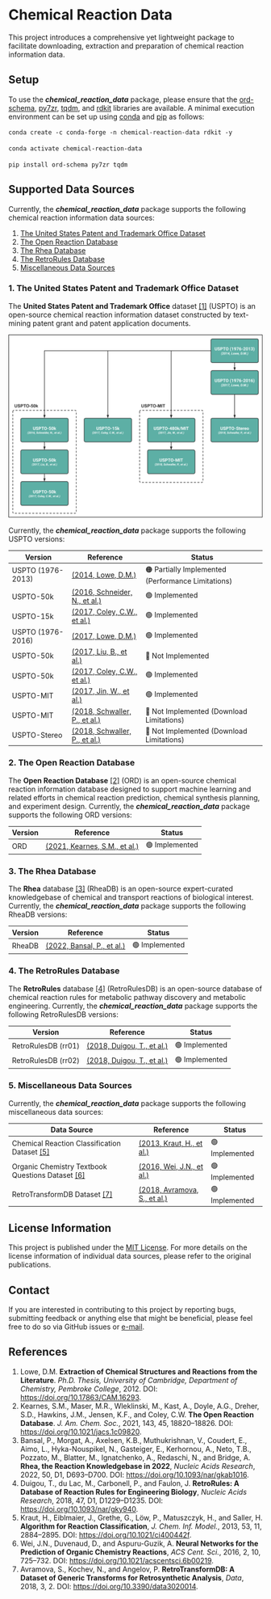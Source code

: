 # Chemical Reaction Data
This project introduces a comprehensive yet lightweight package to facilitate downloading, extraction and preparation
of chemical reaction information data.


## Setup
To use the ***chemical_reaction_data*** package, please ensure that the
[ord-schema](https://github.com/open-reaction-database/ord-schema), [py7zr](https://github.com/miurahr/py7zr),
[tqdm](https://github.com/tqdm/tqdm), and [rdkit](https://github.com/rdkit/rdkit) libraries are available. A minimal
execution environment can be set up using [conda](https://docs.conda.io/en/latest/) and
[pip](https://pip.pypa.io/en/stable/) as follows:

```shell
conda create -c conda-forge -n chemical-reaction-data rdkit -y

conda activate chemical-reaction-data

pip install ord-schema py7zr tqdm
```


## Supported Data Sources
Currently, the ***chemical_reaction_data*** package supports the following chemical reaction information data sources:

1. [The United States Patent and Trademark Office Dataset](#the-united-states-patent-and-trademark-office-dataset)
2. [The Open Reaction Database](#the-open-reaction-database)
3. [The Rhea Database](#the-rhea-database)
4. [The RetroRules Database](#the-retrorules-database)
5. [Miscellaneous Data Sources](#miscellaneous-data-sources)


### 1. The United States Patent and Trademark Office Dataset
The **United States Patent and Trademark Office** dataset [[1]](#References) (USPTO) is an open-source chemical
reaction information dataset constructed by text-mining patent grant and patent application documents.

![uspto_dataset_versions.png](resources/uspto_dataset_versions.png)

Currently, the ***chemical_reaction_data*** package supports the following USPTO versions:

| Version           | Reference                                                                 | Status                                                          |
|-------------------|---------------------------------------------------------------------------|-----------------------------------------------------------------|
| USPTO (1976-2013) | [(2014, Lowe, D.M.)](https://doi.org/10.6084/m9.figshare.12084729.v1)     | :orange_circle: Partially Implemented (Performance Limitations) |
| USPTO-50k         | [(2016, Schneider, N., et al.)](https://doi.org/10.1021/acs.jcim.6b00564) | :green_circle: Implemented                                      |
| USPTO-15k         | [(2017, Coley, C.W., et al.)](https://doi.org/10.1021/acscentsci.7b00064) | :green_circle: Implemented                                      |
| USPTO (1976-2016) | [(2017, Lowe, D.M.)](https://doi.org/10.6084/m9.figshare.5104873.v1)      | :green_circle: Implemented                                      |
| USPTO-50k         | [(2017, Liu, B., et al.)](https://doi.org/10.1021/acscentsci.7b00303)     | :red_circle: Not Implemented                                    |
| USPTO-50k         | [(2017, Coley, C.W., et al.)](https://doi.org/10.1021/acscentsci.7b00355) | :green_circle: Implemented                                      |
| USPTO-MIT         | [(2017, Jin, W., et al.)](https://doi.org/10.48550/arXiv.1709.04555)      | :green_circle: Implemented                                      |
| USPTO-MIT         | [(2018, Schwaller, P., et al.)](https://doi.org/10.1039/C8SC02339E)       | :red_circle: Not Implemented (Download Limitations)             |
| USPTO-Stereo      | [(2018, Schwaller, P., et al.)](https://doi.org/10.1039/C8SC02339E)       | :red_circle: Not Implemented (Download Limitations)             |


### 2. The Open Reaction Database
The **Open Reaction Database** [[2]](#References) (ORD) is an open-source chemical reaction information database
designed to support machine learning and related efforts in chemical reaction prediction, chemical synthesis planning,
and experiment design. Currently, the ***chemical_reaction_data*** package supports the following ORD versions:

| Version | Reference                                                             | Status                     |
|---------|-----------------------------------------------------------------------|----------------------------|
| ORD     | [(2021, Kearnes, S.M., et al.)](https://doi.org/10.1021/jacs.1c09820) | :green_circle: Implemented |


### 3. The Rhea Database
The **Rhea** database [[3]](#References) (RheaDB) is an open-source expert-curated knowledgebase of chemical and
transport reactions of biological interest. Currently, the ***chemical_reaction_data*** package supports the following
RheaDB versions:

| Version | Reference                                                          | Status                     |
|---------|--------------------------------------------------------------------|----------------------------|
| RheaDB  | [(2022, Bansal, P., et al.)](https://doi.org/10.1093/nar/gkab1016) | :green_circle: Implemented |


### 4. The RetroRules Database
The **RetroRules** database [[4]](#References) (RetroRulesDB) is an open-source database of chemical reaction rules
for metabolic pathway discovery and metabolic engineering. Currently, the ***chemical_reaction_data*** package supports
the following RetroRulesDB versions:

| Version             | Reference                                                        | Status                     |
|---------------------|------------------------------------------------------------------|----------------------------|
| RetroRulesDB (rr01) | [(2018, Duigou, T., et al.)](https://doi.org/10.1093/nar/gky940) | :green_circle: Implemented |
| RetroRulesDB (rr02) | [(2018, Duigou, T., et al.)](https://doi.org/10.1093/nar/gky940) | :green_circle: Implemented |


### 5. Miscellaneous Data Sources
Currently, the ***chemical_reaction_data*** package supports the following miscellaneous data sources:

| Data Source                                                     | Reference                                                               | Status                     |
|-----------------------------------------------------------------|-------------------------------------------------------------------------|----------------------------|
| Chemical Reaction Classification Dataset [[5]](#References)     | [(2013, Kraut, H., et al.)](https://doi.org/10.1021/ci400442f)          | :green_circle: Implemented |
| Organic Chemistry Textbook Questions Dataset [[6]](#References) | [(2016, Wei, J.N., et al.)](https://doi.org/10.1021/acscentsci.6b00219) | :green_circle: Implemented |
| RetroTransformDB Dataset [[7]](#References)                     | [(2018, Avramova, S., et al.)](https://doi.org/10.3390/data3020014)     | :green_circle: Implemented |


## License Information
This project is published under the [MIT License](/LICENSE). For more details on the license information of individual
data sources, please refer to the original publications.


## Contact
If you are interested in contributing to this project by reporting bugs, submitting feedback or anything else that
might be beneficial, please feel free to do so via GitHub issues or [e-mail](mailto:hasic@cb.cs.titech.ac.jp).


## References
1. Lowe, D.M. **Extraction of Chemical Structures and Reactions from the Literature**. *Ph.D. Thesis, University of
   Cambridge, Department of Chemistry, Pembroke College*, 2012. DOI: https://doi.org/10.17863/CAM.16293.
2. Kearnes, S.M., Maser, M.R., Wleklinski, M., Kast, A., Doyle, A.G., Dreher, S.D., Hawkins, J.M., Jensen, K.F., and
   Coley, C.W. **The Open Reaction Database**. *J. Am. Chem. Soc.*, 2021, 143, 45, 18820–18826.
   DOI: https://doi.org/10.1021/jacs.1c09820.
3. Bansal, P., Morgat, A., Axelsen, K.B., Muthukrishnan, V., Coudert, E., Aimo, L., Hyka-Nouspikel, N., Gasteiger, E.,
   Kerhornou, A., Neto, T.B., Pozzato, M., Blatter, M., Ignatchenko, A., Redaschi, N., and Bridge, A. **Rhea, the
   Reaction Knowledgebase in 2022**, *Nucleic Acids Research*, 2022, 50, D1, D693–D700.
   DOI: https://doi.org/10.1093/nar/gkab1016.
4. Duigou, T., du Lac, M., Carbonell, P., and Faulon, J. **RetroRules: A Database of Reaction Rules for Engineering
   Biology**, *Nucleic Acids Research*, 2018, 47, D1, D1229–D1235. DOI: https://doi.org/10.1093/nar/gky940.
5. Kraut, H., Eiblmaier, J., Grethe, G., Löw, P., Matuszczyk, H., and Saller, H. **Algorithm for Reaction
   Classification**, *J. Chem. Inf. Model.*, 2013, 53, 11, 2884–2895. DOI: https://doi.org/10.1021/ci400442f.
6. Wei, J.N., Duvenaud, D., and Aspuru-Guzik, A. **Neural Networks for the Prediction of Organic Chemistry 
   Reactions**, *ACS Cent. Sci.*, 2016, 2, 10, 725–732. DOI: https://doi.org/10.1021/acscentsci.6b00219.
7. Avramova, S., Kochev, N., and Angelov, P. **RetroTransformDB: A Dataset of Generic Transforms for Retrosynthetic 
   Analysis**, *Data*, 2018, 3, 2. DOI: https://doi.org/10.3390/data3020014.
